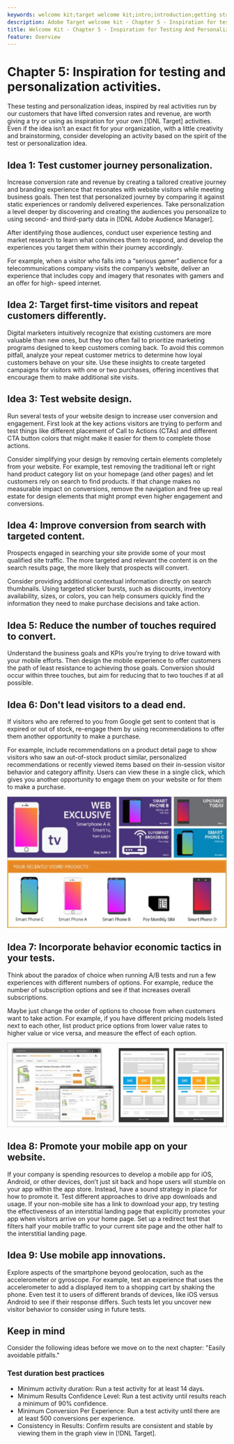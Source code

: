 ```yaml
---
keywords: welcome kit;target welcome kit;intro;introduction;getting started
description: Adobe Target welcome kit - Chapter 5 - Inspiration for testing and personalization activities
title: Welcome Kit - Chapter 5 - Inspiration for Testing And Personalization Activities
feature: Overview
---
```


# Chapter 5: Inspiration for testing and personalization activities.

These testing and personalization ideas, inspired by real activities run by our customers that have lifted conversion rates and revenue, are worth giving a try or using as inspiration for your own [!DNL Target] activities. Even if the idea isn’t an exact fit for your organization, with a little creativity and brainstorming, consider developing an activity based on the spirit of the test or personalization idea.

## Idea 1: Test customer journey personalization.

Increase conversion rate and revenue by creating a tailored creative journey and branding experience that resonates with website visitors while meeting business goals. Then test that personalized journey by comparing it against static experiences or randomly delivered experiences. Take personalization a level deeper by discovering and creating the audiences you personalize to using second- and third-party data in [!DNL Adobe Audience Manager].

After identifying those audiences, conduct user experience testing and market research to learn what convinces them to respond, and develop the experiences you target them within their journey accordingly. 

For example, when a visitor who falls into a “serious gamer” audience for a telecommunications company visits the company’s website, deliver an experience that includes copy and imagery that resonates with gamers and an offer for high- speed internet.

## Idea 2: Target first-time visitors and repeat customers differently.

Digital marketers intuitively recognize that existing customers are more valuable than new ones, but they too often fail to prioritize marketing programs designed to keep customers coming back. To avoid this common pitfall, analyze your repeat customer metrics to determine how loyal customers behave on your site. Use these insights to create targeted campaigns for visitors with one or two purchases, offering incentives that encourage them to make additional site visits.

## Idea 3: Test website design.

Run several tests of your website design to increase user conversion and engagement. First look at the key actions visitors are trying to perform and test things like different placement of Call to Actions (CTAs) and different CTA button colors that might make it easier for them to complete those actions. 

Consider simplifying your design by removing certain elements completely from your website. For example, test removing the traditional left or right hand product category list on your homepage (and other pages) and let customers rely on search to find products. If that change makes no measurable impact on conversions, remove the navigation and free up real estate for design elements that might prompt even higher engagement and conversions.

## Idea 4: Improve conversion from search with targeted content.

Prospects engaged in searching your site provide some of your most qualified site traffic. The more targeted and relevant the content is on the search results page, the more likely that prospects will convert. 

Consider providing additional contextual information directly on search thumbnails. Using targeted sticker bursts, such as discounts, inventory availability, sizes, or colors, you can help consumers quickly find the information they need to make purchase decisions and take action.

## Idea 5: Reduce the number of touches required to convert.

Understand the business goals and KPIs you’re trying to drive toward with your mobile efforts. Then design the mobile experience to offer customers the path of least resistance to achieving those goals. Conversion should occur within three touches, but aim for reducing that to two touches if at all possible.

## Idea 6: Don't lead visitors to a dead end.

If visitors who are referred to you from Google get sent to content that is expired or out of stock, re-engage them by using recommendations to offer them another opportunity to make a purchase. 

For example, include recommendations on a product detail page to show visitors who saw an out-of-stock product similar, personalized recommendations or recently viewed items based on their in-session visitor behavior and category affinity. Users can view these in a single click, which gives you another opportunity to engage them on your website or for them to make a purchase.

![Recommendations illustration](/help/c-intro/assets/recs-illustration.png)

## Idea 7: Incorporate behavior economic tactics in your tests.

Think about the paradox of choice when running A/B tests and run a few experiences with different numbers of options. For example, reduce the number of subscription options and see if that increases overall subscriptions. 

Maybe just change the order of options to choose from when customers want to take action. For example, if you have different pricing models listed next to each other, list product price options from lower value rates to higher value or vice versa, and measure the effect of each option.

![Behavioral tactics illustration](/help/c-intro/assets/behavioral.png)

## Idea 8: Promote your mobile app on your website.

If your company is spending resources to develop a mobile app for iOS, Android, or other devices, don’t just sit back and hope users will stumble on your app within the app store. Instead, have a sound strategy in place for how to promote it. Test different approaches to drive app downloads and usage. If your non-mobile site has a link to download your app, try testing the effectiveness of an interstitial landing page that explicitly promotes your app when visitors arrive on your home page. Set up a redirect test that filters half your mobile traffic to your current site page and the other half to the interstitial landing page.

## Idea 9: Use mobile app innovations.

Explore aspects of the smartphone beyond geolocation, such as the accelerometer or gyroscope. For example, test an experience that uses the accelerometer to add a displayed item to a shopping cart by shaking the phone. Even test it to users of different brands of devices, like iOS versus Android to see if their response differs. Such tests let you uncover new visitor behavior to consider using in future tests.

## Keep in mind

Consider the following ideas before we move on to the next chapter: "Easily avoidable pitfalls."

### Test duration best practices

* Minimum activity duration: Run a test activity for at least 14 days.
* Minimum Results Confidence Level: Run a test activity until results reach a minimum of 90% confidence.
* Minimum Conversion Per Experience: Run a test activity until there are at least 500 conversions per experience.
* Consistency in Results: Confirm results are consistent and stable by viewing them in the graph view in [!DNL Target].